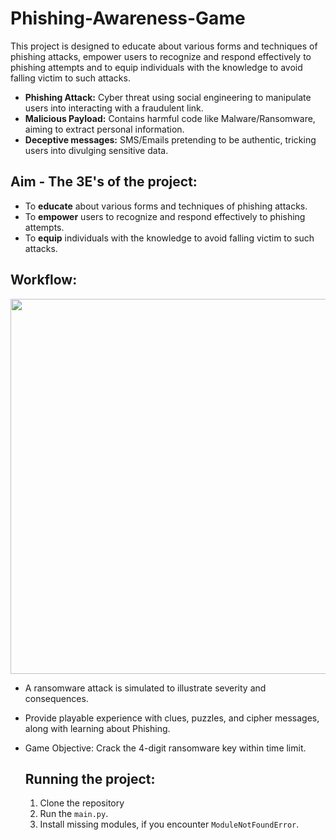 # Phishing-Awareness-Game
This project is designed to educate about various forms and techniques of phishing attacks, empower users to recognize and respond effectively to phishing attempts and to equip individuals with the knowledge to avoid falling victim to such attacks.

- **Phishing Attack:** Cyber threat using social engineering to manipulate users into interacting with a fraudulent link.
- **Malicious Payload:** Contains harmful code like Malware/Ransomware, aiming to extract personal information.
- **Deceptive messages:** SMS/Emails pretending to be authentic, tricking users into divulging sensitive data.

## Aim - The 3E's of the project:
- To **educate** about various forms and techniques of phishing attacks.
- To **empower** users to recognize and respond effectively to phishing attempts.
- To **equip** individuals with the knowledge to avoid falling victim to such attacks.

## Workflow:

<img src = "https://cdn.discordapp.com/attachments/946426846113841184/1216382897347362876/image.png?ex=66002fda&is=65edbada&hm=c00bd9d501155f14ce482ebdad35c6d374da5a4d77f9bdb3efb07ae6e636c635&" width = 600px>

- A ransomware attack is simulated to illustrate severity and consequences.
- Provide playable experience with clues, puzzles, and cipher messages, along with learning about Phishing. 
- Game Objective: Crack the 4-digit ransomware key within time limit.

  ## Running the project:
  1. Clone the repository
  2. Run the `main.py`.
  3. Install missing modules, if you encounter `ModuleNotFoundError`.
